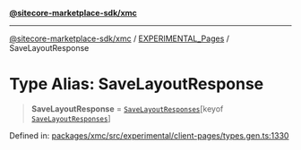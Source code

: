 [**@sitecore-marketplace-sdk/xmc**](../../../../README.md)

***

[@sitecore-marketplace-sdk/xmc](../../../../README.md) / [EXPERIMENTAL\_Pages](../README.md) / SaveLayoutResponse

# Type Alias: SaveLayoutResponse

> **SaveLayoutResponse** = [`SaveLayoutResponses`](SaveLayoutResponses.md)\[keyof [`SaveLayoutResponses`](SaveLayoutResponses.md)\]

Defined in: [packages/xmc/src/experimental/client-pages/types.gen.ts:1330](https://github.com/Sitecore/marketplace-sdk/blob/main/packages/xmc/src/experimental/client-pages/types.gen.ts#L1330)
